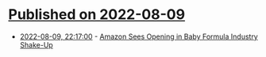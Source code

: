 # [Published on 2022-08-09](index.md)

* [2022-08-09, 22:17:00](https://soylentnews.org/article.pl?sid=22/08/08/1752243&from=rss) - [Amazon Sees Opening in Baby Formula Industry Shake-Up](https://soylentnews.org/article.pl?sid=22/08/08/1752243&from=rss)
